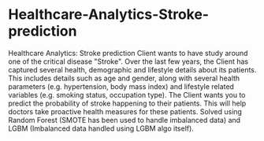 # Healthcare-Analytics-Stroke-prediction
Healthcare Analytics: Stroke prediction
Client wants to have study around one of the critical disease "Stroke". Over the last few years, the Client has captured several health, demographic and lifestyle details about its patients. This includes details such as age and gender, along with several health parameters (e.g. hypertension, body mass index) and lifestyle related variables (e.g. smoking status, occupation type). The Client wants you to predict the probability of stroke happening to their patients. This will help doctors take proactive health measures for these patients.
Solved using Random Forest (SMOTE has been used to handle imbalanced data) and LGBM (Imbalanced data handled using LGBM algo itself).
